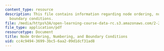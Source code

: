 ```yaml
---
content_type: resource
description: This file contains information regarding node ordering, numbering, and
  boundary conditions.
file: /media/https%3A/open-learning-course-data-rc.s3.amazonaws.com/2-29-numerical-fluid-mechanics-spring-2015/cc4c949436993bc56aa209d1dcf31ad8_MIT2_29S15_Node_Ordering.pdf
file_type: application/pdf
resourcetype: Document
title: Node Ordering, Numbering, and Boundary Conditions
uid: cc4c9494-3699-3bc5-6aa2-09d1dcf31ad8
---
```

